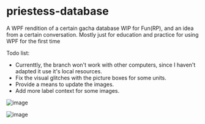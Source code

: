 # priestess-database
A WPF rendition of a certain gacha database WIP for Fun(RP), and an idea from a certain conversation. 
Mostly just for education and practice for using WPF for the first time

Todo list:
- Currenttly, the branch won't work with other computers, since I haven't adapted it use it's local resources.
- Fix the visual glitches with the picture boxes for some units.
- Provide a means to update the images.
- Add more label context for some images.


![image](https://user-images.githubusercontent.com/124945749/219986093-88e7bd70-d31d-4b47-8871-5b3a9b317987.png)

![image](https://user-images.githubusercontent.com/124945749/219986674-7182b31d-c6ef-4e34-86ea-2b2eb4883167.png)

